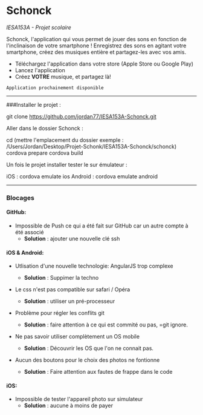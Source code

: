 # Schonck
_IESA153A - Projet scolaire_

Schonck, l'application qui vous permet de jouer des sons en fonction de l'inclinaison de votre smartphone ! 
Enregistrez des sons en agitant votre smartphone, créez des musiques entière et partagez-les avec vos amis.


- Téléchargez l'application dans votre store (Apple Store ou Google Play)
- Lancez l'application
- Créez **VOTRE** musique, et partagez là!

```
Application prochainement disponible 
```
______________________________

###Installer le projet : 

git clone https://github.com/jordan77/IESA153A-Schonck.git

Aller dans le dossier Schonck :

cd (mettre l'emplacement du dossier exemple : /Users/Jordan/Desktop/Projet-Schonk/IESA153A-Schonck/schonck)
cordova prepare 
cordova build

Un fois le projet installer tester le sur émulateur : 

iOS : cordova emulate ios
Android : cordova emulate android

______________________________

### Blocages
<!-----Blocages rencontrés---->

#### GitHub: 
- Impossible de Push ce qui a été fait sur GitHub car un autre compte à été associé
  * **Solution** : ajouter une nouvelle clé ssh
        
#### iOS & Android: 
- Utlisation d'une nouvelle technologie: AngularJS trop complexe
  * **Solution** : Suppimer la techno

- Le css n'est pas compatible sur safari / Opéra
  * **Solution** : utiliser un pré-processeur
  
- Problème pour régler les conflits git
  * **Solution** : faire attention à ce qui est commité ou pas, =git ignore.
 
- Ne pas savoir utiliser complètement un OS mobile
  * **Solution** : Découvrir les OS que l'on ne connait pas. 
 
- Aucun des boutons pour le choix des photos ne fontionne
  * **Solution** : Faire attention aux fautes de frappe dans le code
  
#### iOS: 
- Impossible de tester l'appareil photo sur simulateur
  * **Solution** : aucune à moins de payer
